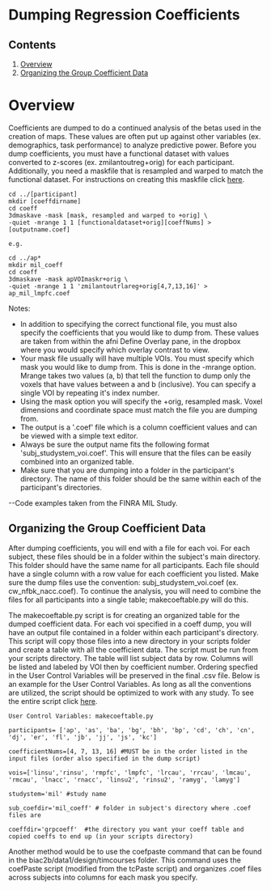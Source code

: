 # Dumping Regression Coefficients

## Contents
  1. [Overview](#overview)
  2. [Organizing the Group Coefficient Data](#organizing)
  
<a name='overview'></a>
# Overview
Coefficients are dumped to do a continued analysis of the betas used in the creation of maps. These values are often put up against other variables (ex. demographics, task performance) to analyze predictive power. Before you dump coefficients, you must have a functional dataset with values converted to z-scores (ex. zmilantoutreg+orig) for each participant. Additionally, you need a maskfile that is resampled and warped to match the functional dataset. For instructions on creating this maskfile click [here](making-voi-masks.md).
```
cd ../[participant]
mkdir [coeffdirname]
cd coeff
3dmaskave -mask [mask, resampled and warped to +orig] \ 
-quiet -mrange 1 1 [functionaldataset+orig][coeffNums] > [outputname.coef]

e.g.

cd ../ap*
mkdir mil_coeff
cd coeff
3dmaskave -mask apVOImaskr+orig \
-quiet -mrange 1 1 'zmilantoutrlareg+orig[4,7,13,16]' > ap_mil_lmpfc.coef
```
Notes:
  - In addition to specifying the correct functional file, you must also specify the coefficients that you would like to dump from. These values are taken from within the afni Define Overlay pane, in the dropbox where you would specify which overlay contrast to view.
  - Your mask file usually will have multiple VOIs. You must specify which mask you would like to dump from. This is done in the -mrange option. Mrange takes two values (a, b) that tell the function to dump only the voxels that have values between a and b (inclusive). You can specify a single VOI by repeating it's index number.
  - Using the mask option you will specify the +orig, resampled mask. Voxel dimensions and coordinate space must match the file you are dumping from.
  - The output is a '.coef' file which is a column coefficient values and can be viewed with a simple text editor.
  - Always be sure the output name fits the following format 'subj_studystem_voi.coef'. This will ensure that the files can be easily combined into an organized table.
  - Make sure that you are dumping into a folder in the participant's directory. The name of this folder should be the same within each of the participant's directories.
  
--Code examples taken from the FINRA MIL Study.

<a name='organizing'></a>
## Organizing the Group Coefficient Data
After dumping coefficients, you will end with a file for each voi. For each subject, these files should be in a folder within the subject's main directory. This folder should have the same name for all participants. Each file should have a single column with a row value for each coefficient you listed. Make sure the dump files use the convention: subj_studystem_voi.coef (ex. cw_nfbk_nacc.coef). To continue the analysis, you will need to combine the files for all participants into a single table; makecoeftable.py will do this.

The makecoeftable.py script is for creating an organized table for the dumped coefficient data. For each voi specified in a coeff dump, you will have an output file contained in a folder within each participant's directory. This script will copy those files into a new directory in your scripts folder and create a table with all the coefficient data. The script must be run from your scripts directory. The table will list subject data by row. Columns will be listed and labeled by VOI then by coefficient number. Ordering specfied in the User Control Variables will be preserved in the final .csv file. Below is an example for the User Control Variables. As long as all the conventions are utilized, the script should be optimized to work with any study. To see the entire script click [here](makecoeftable.md).
```
User Control Variables: makecoeftable.py 

participants= ['ap', 'as', 'ba', 'bg', 'bh', 'bp', 'cd', 'ch', 'cn', 'dj', 'er', 'fl', 'jb', 'jj', 'js', 'kc']

coefficientNums=[4, 7, 13, 16] #MUST be in the order listed in the input files (order also specified in the dump script)

vois=['linsu','rinsu', 'rmpfc', 'lmpfc', 'lrcau', 'rrcau', 'lmcau', 'rmcau', 'lnacc', 'rnacc', 'linsu2', 'rinsu2', 'ramyg', 'lamyg']

studystem='mil' #study name

sub_coefdir='mil_coeff' # folder in subject's directory where .coef files are

coeffdir='grpcoeff'  #the directory you want your coeff table and copied coeffs to end up (in your scripts directory)
```
Another method would be to use the coefpaste command that can be found in the biac2b/data1/design/timcourses folder. This command uses the coefPaste script (modified from the tcPaste script) and organizes .coef files across subjects into columns for each mask you specify.
